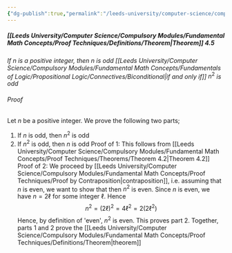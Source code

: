 ```yaml
---
{"dg-publish":true,"permalink":"/leeds-university/computer-science/compulsory-modules/fundamental-math-concepts/proof-techniques/equivalence-proofs/"}
---
```


##### [[Leeds University/Computer Science/Compulsory Modules/Fundamental Math Concepts/Proof Techniques/Definitions/Theorem\|Theorem]] 4.5
*If* $n$ *is a positive integer, then* $n$ *is odd [[Leeds University/Computer Science/Compulsory Modules/Fundamental Math Concepts/Fundamentals of Logic/Propositional Logic/Connectives/Biconditional\|if and only if]]* $n^{2}$ *is odd*
###### Proof
Let $n$ be a positive integer. We prove the following two parts;
1. If $n$ is odd, then $n^{2}$ is odd
2. If $n^{2}$ is odd, then $n$ is odd
Proof of 1: This follows from [[Leeds University/Computer Science/Compulsory Modules/Fundamental Math Concepts/Proof Techniques/Theorems/Theorem 4.2\|Theorem 4.2]]
Proof of 2: We proceed by [[Leeds University/Computer Science/Compulsory Modules/Fundamental Math Concepts/Proof Techniques/Proof by Contraposition\|contraposition]], i.e. assuming that $n$ is even, we want to show that then $n^{2}$ is even. Since $n$ is even, we have $n=2\ell$ for some integer $\ell$. Hence
$$
n^{2} = (2\ell)^{2} = 4\ell^{2} = 2(2\ell^{2})
$$
Hence, by definition of 'even', $n^{2}$ is even. This proves part 2.
Together, parts 1 and 2 prove the [[Leeds University/Computer Science/Compulsory Modules/Fundamental Math Concepts/Proof Techniques/Definitions/Theorem\|theorem]]

